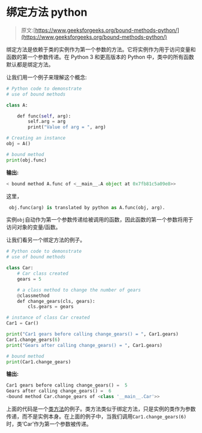 # 绑定方法 python

> 原文:[https://www.geeksforgeeks.org/bound-methods-python/](https://www.geeksforgeeks.org/bound-methods-python/)

绑定方法是依赖于类的实例作为第一个参数的方法。它将实例作为用于访问变量和函数的第一个参数传递。在 Python 3 和更高版本的 Python 中，类中的所有函数默认都是绑定方法。

让我们用一个例子来理解这个概念:

```py
# Python code to demonstrate
# use of bound methods

class A:

    def func(self, arg):
        self.arg = arg
        print("Value of arg = ", arg)

# Creating an instance
obj = A()  

# bound method
print(obj.func)
```

**输出:**

```py
< bound method A.func of <__main__.A object at 0x7fb81c5a09e8>>

```

这里，

```py
 obj.func(arg) is translated by python as A.func(obj, arg).
```

实例`obj`自动作为第一个参数传递给被调用的函数，因此函数的第一个参数将用于访问对象的变量/函数。

让我们看另一个绑定方法的例子。

```py
# Python code to demonstrate
# use of bound methods

class Car:
    # Car class created
    gears = 5

    # a class method to change the number of gears 
    @classmethod
    def change_gears(cls, gears):
        cls.gears = gears

# instance of class Car created
Car1 = Car()

print("Car1 gears before calling change_gears() = ", Car1.gears)
Car1.change_gears(6) 
print("Gears after calling change_gears() = ", Car1.gears)

# bound method
print(Car1.change_gears)
```

**输出:**

```py
Car1 gears before calling change_gears() =  5
Gears after calling change_gears() =  6
<bound method Car.change_gears of <class '__main__.Car'>>

```

上面的代码是一个[类方法](https://www.geeksforgeeks.org/classmethod-in-python/)的例子。类方法类似于绑定方法，只是实例的类作为参数传递，而不是实例本身。在上面的例子中，当我们调用`Car1.change_gears(6)`时，类‘Car’作为第一个参数被传递。